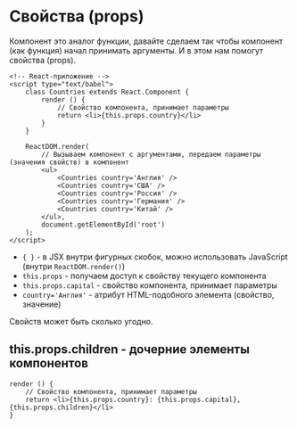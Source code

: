 # Свойства (props)
Компонент это аналог функции, давайте сделаем так чтобы компонент (как функция) начал принимать аргументы. И в этом нам помогут свойства (props).

    <!-- React-приложение -->
    <script type="text/babel">
        class Countries extends React.Component {
            render () {
                // Свойство компонента, принимает параметры
                return <li>{this.props.country}</li>
            }
        }

        ReactDOM.render(
            // Вызываем компонент с аргументами, передаем параметры (значения свойств) в компонент
            <ul>
                <Countries country='Англия' />
                <Countries country='США' />
                <Countries country='Россия' />
                <Countries country='Германия' />
                <Countries country='Китай' />
            </ul>,
            document.getElementById('root')
        );
    </script>

* `{ }` - в JSX внутри фигурных скобок, можно использовать JavaScript (внутри `ReactDOM.render()`)
* `this.props` - получаем доступ к свойству текущего компонента
* `this.props.capital` - свойство компонента, принимает параметры
* `country='Англия'` - атрибут HTML-подобного элемента (свойство, значение)

Свойств может быть сколько угодно.

## this.props.children - дочерние элементы компонентов
    render () {
        // Свойство компонента, принимает параметры
        return <li>{this.props.country}: {this.props.capital}, {this.props.children}</li>
    }
